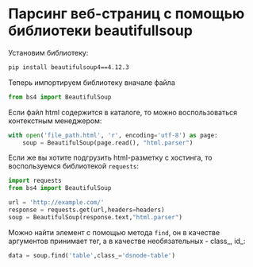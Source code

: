 # Парсинг веб-страниц с помощью библиотеки beautifullsoup

Установим библиотеку:
```bash
pip install beautifulsoup4==4.12.3
```
Теперь импортируем библиотеку вначале файла
```python
from bs4 import BeautifulSoup
```
Если файл html содержится в каталоге, то можно воспользоваться контекстным менеджером:
```python
with open('file_path.html', 'r', encoding='utf-8') as page:
    soup = BeautifulSoup(page.read(), "html.parser")
```
Если же вы хотите подгрузить html-разметку с хостинга, то воспользуемся библиотекой `requests`:
```python
import requests
from bs4 import BeautifulSoup

url = 'http://example.com/'
response = requests.get(url,headers=headers)
soup = BeautifulSoup(response.text,"html.parser")
```
Можно найти элемент с помощью метода `find`, он в качестве аргументов принимает тег, а в качестве необязательных - class_, id_:
```python
data = soup.find('table',class_='dsnode-table')
```
